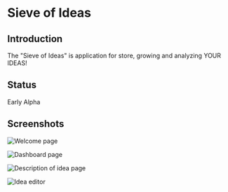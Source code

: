 Sieve of Ideas
==============

Introduction
------------

The "Sieve of Ideas" is application for store, growing and analyzing YOUR IDEAS!

Status
------

Early Alpha

Screenshots
-----------

![Welcome page](http://cloud.github.com/downloads/maxd/sieve-of-ideas/Sieve_of_Ideas_-_Welcome.png)

![Dashboard page](http://github.com/downloads/maxd/sieve-of-ideas/Sieve_of_Ideas_-_Dashboard.png)

![Description of idea page](http://github.com/downloads/maxd/sieve-of-ideas/Sieve_of_Ideas_-_Description_of_idea.png)

![Idea editor](http://github.com/downloads/maxd/sieve-of-ideas/Sieve_of_Ideas_-_Idea_editor.png)
